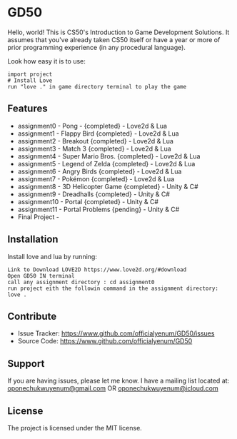 GD50
========

Hello, world! This is CS50's Introduction to Game Development Solutions. 
It assumes that you've already taken CS50 itself or have a year or more of prior programming experience (in any procedural language).

Look how easy it is to use:

    import project
    # Install Love
    run "love ." in game directory terminal to play the game

Features
--------

- assignment0 - Pong - {completed} - Love2d & Lua
- assignment1 - Flappy Bird {completed} - Love2d & Lua
- assignment2 - Breakout {completed} - Love2d & Lua
- assignment3 - Match 3 {completed} - Love2d & Lua
- assignment4 - Super Mario Bros. {completed} - Love2d & Lua
- assignment5 - Legend of Zelda {completed} - Love2d & Lua
- assignment6 - Angry Birds {completed} - Love2d & Lua 
- assignment7 - Pokémon {completed} - Love2d & Lua
- assignment8 - 3D Helicopter Game {completed} - Unity & C#
- assignment9 - Dreadhalls {completed} - Unity & C#
- assignment10 - Portal {completed} - Unity & C#
- assignment11 - Portal Problems {pending} - Unity & C#
- Final Project - 

Installation
------------

Install love and lua by running:

    Link to Download LOVE2D https://www.love2d.org/#download
    Open GD50 IN terminal
    call any assignment directory : cd assignment0
    run project eith the followin command in the assignment directory: love .

Contribute
----------

- Issue Tracker: https://www.github.com/officialyenum/GD50/issues
- Source Code: https://www.github.com/officialyenum/GD50

Support
-------

If you are having issues, please let me know.
I have a mailing list located at: oponechukwuyenum@gmail.com OR oponechukwuyenum@icloud.com

License
-------

The project is licensed under the MIT license.

